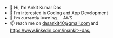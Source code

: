 - 👋 Hi, I’m Ankit Kumar Das
- 👀 I’m interested in Coding and App Development
- 🌱 I’m currently learning.... AWS
- 📫 reach me on dasankit40@gmail.com and https://www.linkedin.com/in/ankit--das/


<!---
ankitdasgit/ankitdasgit is a ✨ special ✨ repository because its `README.md` (this file) appears on your GitHub profile.
You can click the Preview link to take a look at your changes.
--->
